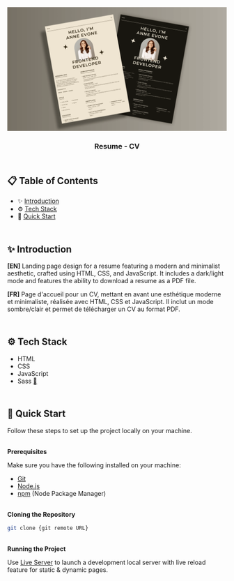 <div align="center">
    <a href="https://sushi-2-fv.netlify.app" target="_blank">
      <img src="design/preview.png" alt="Project Banner">
    </a>
  <h3 align="center">Resume - CV</h3>
</div>

##  <br /> 📋 <a name="table">Table of Contents</a>

- ✨ [Introduction](#introduction)
- ⚙️ [Tech Stack](#tech-stack)
- 🚀 [Quick Start](#quick-start)

##  <br /> <a name="introduction">✨ Introduction</a>

**[EN]** Landing page design for a resume featuring a modern and minimalist aesthetic, crafted using HTML, CSS, and JavaScript. It includes a dark/light mode and features the ability to download a resume as a PDF file.

**[FR]** Page d'accueil pour un CV, mettant en avant une esthétique moderne et minimaliste, réalisée avec HTML, CSS et JavaScript. Il inclut un mode sombre/clair et permet de télécharger un CV au format PDF.

##  <br /> <a name="tech-stack">⚙️ Tech Stack</a>

- HTML
- CSS
- JavaScript
- Sass [📄](https://sass-lang.com/documentation) 

## <br /> <a name="quick-start">🚀 Quick Start</a>

Follow these steps to set up the project locally on your machine.

<br/>**Prerequisites**

Make sure you have the following installed on your machine:

- [Git](https://git-scm.com/)
- [Node.js](https://nodejs.org/en)
- [npm](https://www.npmjs.com/) (Node Package Manager)

<br/>**Cloning the Repository**

```bash
git clone {git remote URL}
```

<br/>**Running the Project**

Use [Live Server](https://marketplace.visualstudio.com/items?itemName=ritwickdey.LiveServer)
to launch a development local server with live reload feature for static & dynamic pages.
